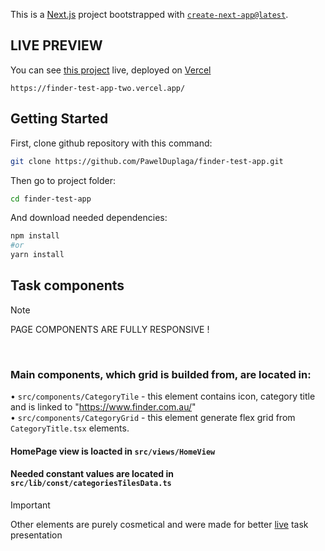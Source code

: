This is a [Next.js](https://nextjs.org/) project bootstrapped with [`create-next-app@latest`](https://github.com/vercel/next.js/tree/canary/packages/create-next-app).
## LIVE PREVIEW
You can see [this project](https://finder-test-app-two.vercel.app/) live,  deployed on [Vercel](https://vercel.com)
```
https://finder-test-app-two.vercel.app/
```
## Getting Started

First, clone github repository with this command:

```bash
git clone https://github.com/PawelDuplaga/finder-test-app.git
```
Then go to project folder:
```bash
cd finder-test-app
```
And download needed dependencies:
```bash
npm install
#or
yarn install
```


## Task components

> [!NOTE]
> PAGE COMPONENTS ARE FULLY RESPONSIVE !
</br>

### Main components, which grid is builded from, are located in: <br/>
 • `src/components/CategoryTile` - this element contains icon, category title and is linked to "https://www.finder.com.au/" <br/>
 • `src/components/CategoryGrid` - this element generate flex grid from `CategoryTitle.tsx` elements. </br>

#### HomePage view is loacted in `src/views/HomeView`
#### Needed constant values are located in `src/lib/const/categoriesTilesData.ts`

> [!IMPORTANT]
> Other elements are purely cosmetical and were made for better [live](https://finder-test-app-two.vercel.app/) task presentation